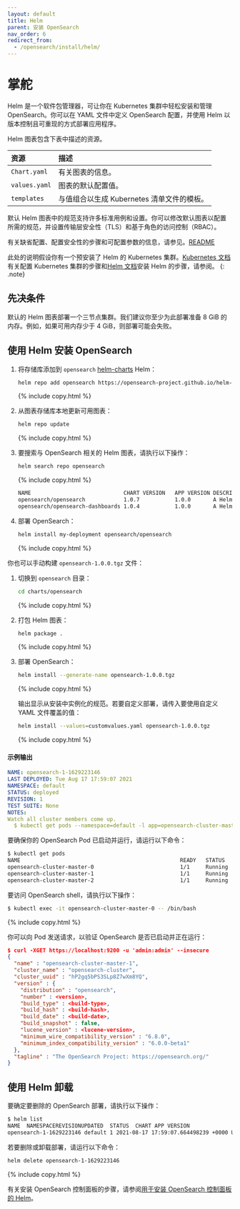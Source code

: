 ```yaml
---
layout: default
title: Helm
parent: 安装 OpenSearch
nav_order: 6
redirect_from:
  - /opensearch/install/helm/
---
```


# 掌舵

Helm 是一个软件包管理器，可让你在 Kubernetes 集群中轻松安装和管理 OpenSearch。你可以在 YAML 文件中定义 OpenSearch 配置，并使用 Helm 以版本控制且可重现的方式部署应用程序。

Helm 图表包含下表中描述的资源。

资源 | 描述
:--- | :---
 `Chart.yaml` | 有关图表的信息。
 `values.yaml` | 图表的默认配置值。
 `templates` | 与值组合以生成 Kubernetes 清单文件的模板。

默认 Helm 图表中的规范支持许多标准用例和设置。你可以修改默认图表以配置所需的规范，并设置传输层安全性（TLS）和基于角色的访问控制（RBAC）。

有关缺省配置、配置安全性的步骤和可配置参数的信息，请参见。[README](https://github.com/opensearch-project/helm-charts/blob/main/README.md)

此处的说明假设你有一个预安装了 Helm 的 Kubernetes 集群。[Kubernetes 文档](https://kubernetes.io/docs/setup/)有关配置 Kubernetes 集群的步骤和[Helm 文档](https://helm.sh/docs/intro/install/)安装 Helm 的步骤，请参阅。
{: .note}

## 先决条件

默认的 Helm 图表部署一个三节点集群。我们建议你至少为此部署准备 8 GiB 的内存。例如，如果可用内存少于 4 GiB，则部署可能会失败。

## 使用 Helm 安装 OpenSearch

1. 将存储库添加到 `opensearch` [helm-charts](https://github.com/opensearch-project/helm-charts) Helm：

   ```bash
   helm repo add opensearch https://opensearch-project.github.io/helm-charts/
   ```
   {% include copy.html %}

1. 从图表存储库本地更新可用图表：

   ```bash
   helm repo update
   ```
   {% include copy.html %}

1. 要搜索与 OpenSearch 相关的 Helm 图表，请执行以下操作：

   ```bash
   helm search repo opensearch
   ```
   {% include copy.html %}

   ```bash
   NAME                            	CHART VERSION	APP VERSION	DESCRIPTION                           
   opensearch/opensearch           	1.0.7        	1.0.0      	A Helm chart for OpenSearch           
   opensearch/opensearch-dashboards	1.0.4        	1.0.0      	A Helm chart for OpenSearch Dashboards
   ```

1. 部署 OpenSearch：

   ```bash
   helm install my-deployment opensearch/opensearch
   ```
   {% include copy.html %}

你也可以手动构建 `opensearch-1.0.0.tgz` 文件：

1. 切换到 `opensearch` 目录：

   ```bash
   cd charts/opensearch
   ```
   {% include copy.html %}

1. 打包 Helm 图表：

   ```bash
   helm package .
   ```
   {% include copy.html %}

1. 部署 OpenSearch：

   ```bash
   helm install --generate-name opensearch-1.0.0.tgz
   ```
   {% include copy.html %}

   输出显示从安装中实例化的规范。若要自定义部署，请传入要使用自定义 YAML 文件覆盖的值：

   ```bash
   helm install --values=customvalues.yaml opensearch-1.0.0.tgz
   ```
   {% include copy.html %}

#### 示例输出

  ```yaml
  NAME: opensearch-1-1629223146
  LAST DEPLOYED: Tue Aug 17 17:59:07 2021
  NAMESPACE: default
  STATUS: deployed
  REVISION: 1
  TEST SUITE: None
  NOTES:
  Watch all cluster members come up.
    $ kubectl get pods --namespace=default -l app=opensearch-cluster-master -w
  ```

要确保你的 OpenSearch Pod 已启动并运行，请运行以下命令：

```bash
$ kubectl get pods
NAME                                                  READY   STATUS    RESTARTS   AGE
opensearch-cluster-master-0                           1/1     Running   0          3m56s
opensearch-cluster-master-1                           1/1     Running   0          3m56s
opensearch-cluster-master-2                           1/1     Running   0          3m56s
```

要访问 OpenSearch shell，请执行以下操作：

```bash
$ kubectl exec -it opensearch-cluster-master-0 -- /bin/bash
```
{% include copy.html %}

你可以向 Pod 发送请求，以验证 OpenSearch 是否已启动并正在运行：

```json
$ curl -XGET https://localhost:9200 -u 'admin:admin' --insecure
{
  "name" : "opensearch-cluster-master-1",
  "cluster_name" : "opensearch-cluster",
  "cluster_uuid" : "hP2gq5bPS3SLp8Z7wXm8YQ",
  "version" : {
    "distribution" : "opensearch",
    "number" : <version>,
    "build_type" : <build-type>,
    "build_hash" : <build-hash>,
    "build_date" : <build-date>,
    "build_snapshot" : false,
    "lucene_version" : <lucene-version>,
    "minimum_wire_compatibility_version" : "6.8.0",
    "minimum_index_compatibility_version" : "6.0.0-beta1"
  },
  "tagline" : "The OpenSearch Project: https://opensearch.org/"
}
```

## 使用 Helm 卸载

要确定要删除的 OpenSearch 部署，请执行以下操作：

```bash
$ helm list
NAME  NAMESPACEREVISIONUPDATED  STATUS  CHART APP VERSION
opensearch-1-1629223146 default 1 2021-08-17 17:59:07.664498239 +0000 UTCdeployedopensearch-1.0.0    1.0.0       
```

若要删除或卸载部署，请运行以下命令：

```bash
helm delete opensearch-1-1629223146
```
{% include copy.html %}

有关安装 OpenSearch 控制面板的步骤，请参阅[用于安装 OpenSearch 控制面板的 Helm]({{site.url}}{{site.baseurl}}/dashboards/install/helm/)。